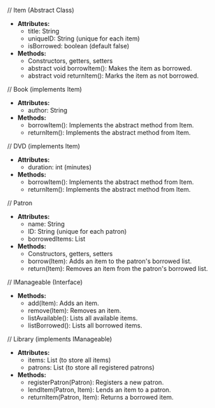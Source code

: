 // Item (Abstract Class)
- **Attributes:**
  - title: String
  - uniqueID: String (unique for each item)
  - isBorrowed: boolean (default false)
- **Methods:**
  - Constructors, getters, setters
  - abstract void borrowItem(): Makes the item as borrowed.
  - abstract void returnItem(): Marks the item as not borrowed.

// Book (implements Item)
- **Attributes:**
  - author: String
- **Methods:**
  - borrowItem(): Implements the abstract method from Item.
  - returnItem(): Implements the abstract method from Item.

// DVD (implements Item)
- **Attributes:**
  - duration: int (minutes)
- **Methods:**
  - borrowItem(): Implements the abstract method from Item.
  - returnItem(): Implements the abstract method from Item.

// Patron
- **Attributes:**
  - name: String
  - ID: String (unique for each patron)
  - borrowedItems: List<Item>
- **Methods:**
  - Constructors, getters, setters
  - borrow(Item): Adds an item to the patron's borrowed list.
  - return(Item): Removes an item from the patron's borrowed list.

// IManageable (Interface)
- **Methods:**
  - add(Item): Adds an item.
  - remove(Item): Removes an item.
  - listAvailable(): Lists all available items.
  - listBorrowed(): Lists all borrowed items.

// Library (implements IManageable)
- **Attributes:**
  - items: List<Item> (to store all items)
  - patrons: List<Patron> (to store all registered patrons)
- **Methods:**
  - registerPatron(Patron): Registers a new patron.
  - lendItem(Patron, Item): Lends an item to a patron.
  - returnItem(Patron, Item): Returns a borrowed item.